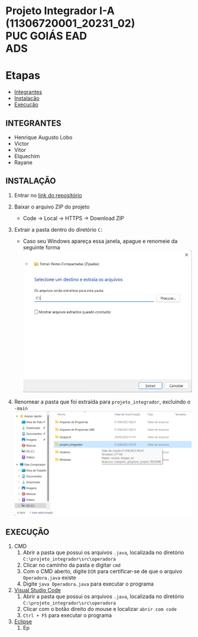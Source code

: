 Projeto Integrador I-A (11306720001_20231_02)  
PUC GOIÁS EAD  
ADS   
=======================================

# Etapas
  - [Integrantes](https://github.com/Henrique-182/projeto_integrador#integrantes)
  - [Instalação](https://github.com/Henrique-182/projeto_integrador#instala%C3%A7%C3%A3o)
  - [Execução](https://github.com/Henrique-182/projeto_integrador#execu%C3%A7%C3%A3o)

## INTEGRANTES
  - Henrique Augusto Lobo
  - Victor
  - Vitor
  - Elquechim
  - Rayane

## INSTALAÇÃO
  1. Entrar no [link do repositório](https://github.com/Henrique-182/projeto_integrador)
  
  2. Baixar o arquivo ZIP do projeto
      * Code -> Local -> HTTPS -> Download ZIP
      
  3. Extrair a pasta dentro do diretório `C:`
      * Caso seu Windows apareça essa janela, apague e renomeie da seguinte forma
      ![Renomear a Pasta](https://raw.githubusercontent.com/Henrique-182/projeto_integrador/main/images/instalacao1.png)      
  
  4. Renomear a pasta que foi extraída para `projeto_integrador`, excluindo o `-main`
   ![Renomear a Pasta](https://raw.githubusercontent.com/Henrique-182/projeto_integrador/main/images/instalacao2.png)

## EXECUÇÃO
  1. CMD
      1. Abrir a pasta que possui os arquivos `.java`, localizada no diretório `C:\projeto_integrador\src\operadora`
      2. Clicar no caminho da pasta e digitar `cmd`
      3. Com o CMD aberto, digite `DIR` para certificar-se de que o arquivo `Operadora.java` existe
      4. Digite `java Operadora.java` para executar o programa
  2. [Visual Studio Code](https://code.visualstudio.com/)
      1. Abrir a pasta que possui os arquivos `.java`, localizada no diretório `C:\projeto_integrador\src\operadora`
      2. Clicar com o botão direito do mouse e localizar `abrir com code`
      3. `Ctrl + F5` para executar o programa
  3. [Eclipse](https://www.eclipse.org/)
      1. Ep
  
